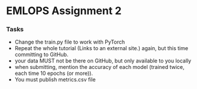 <!-- toc --> 
# EMLOPS Assignment 2
### Tasks
- Change the train.py file to work with PyTorch
- Repeat the whole tutorial (Links to an external site.) again, but this time committing to GitHub.
- your data MUST not be there on GitHub, but only available to you locally
- when submitting, mention the accuracy of each model (trained twice, each time 10 epochs (or more)).
- You must publish metrics.csv file

